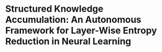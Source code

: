 # Structured Knowledge Accumulation: An Autonomous Framework for Layer-Wise Entropy Reduction in Neural Learning 

